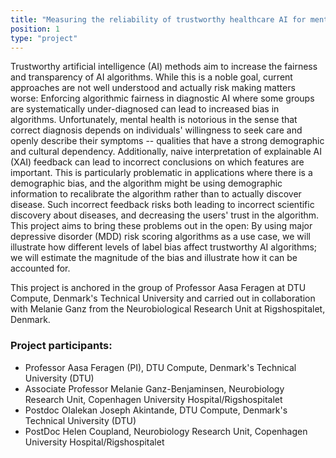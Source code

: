 ```yaml
---
title: "Measuring the reliability of trustworthy healthcare AI for mental health risk prediction"
position: 1
type: "project"
---
```


<p>
Trustworthy artificial intelligence (AI) methods aim to increase the fairness and transparency of AI algorithms. While this is a noble goal, current approaches are not well understood and actually risk making matters worse: Enforcing algorithmic fairness in diagnostic AI where some groups are systematically under-diagnosed can lead to increased bias in algorithms. Unfortunately, mental health is notorious in the sense that correct diagnosis depends on individuals' willingness to seek care and openly describe their symptoms -- qualities that have a strong demographic and cultural dependency.
Additionally, naive interpretation of explainable AI (XAI) feedback can lead to incorrect conclusions on which features are important. This is particularly problematic in applications where there is a demographic bias, and the algorithm might be using demographic information to recalibrate the algorithm rather than to actually discover disease. Such incorrect feedback risks both leading to incorrect scientific discovery about diseases, and
decreasing the users' trust in the algorithm.
This project aims to bring these problems out in the open: By using major depressive disorder (MDD) risk scoring algorithms as a use case, we will illustrate how different levels of label bias affect trustworthy AI algorithms; we will estimate the magnitude of the bias and illustrate how it can be accounted for.

This project is anchored in the group of Professor Aasa Feragen at DTU Compute, Denmark's Technical University and carried out in collaboration with Melanie Ganz from the Neurobiological Research Unit at Rigshospitalet, Denmark. 
</p>

<h3>Project participants:</h3>
<ul>
  <li>Professor Aasa Feragen (PI), DTU Compute, Denmark's Technical University (DTU)</li>
  <li>Associate Professor Melanie Ganz-Benjaminsen, Neurobiology Research Unit, Copenhagen University Hospital/Rigshospitalet</li>
  <li>Postdoc Olalekan Joseph Akintande, DTU Compute, Denmark's Technical University (DTU) </li>
  <li>PostDoc Helen Coupland, Neurobiology Research Unit, Copenhagen University Hospital/Rigshospitalet </li>
</ul>

